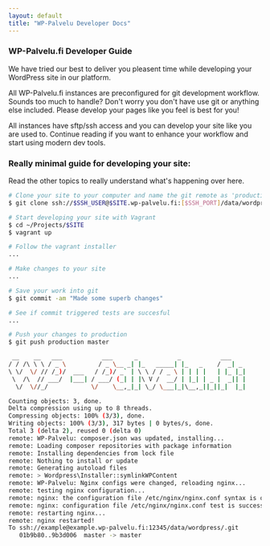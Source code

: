 ```yaml
---
layout: default
title: "WP-Palvelu Developer Docs"
---
```


### WP-Palvelu.fi Developer Guide

We have tried our best to deliver you pleasent time while developing your WordPress site in our platform.

All WP-Palvelu.fi instances are preconfigured for git development workflow. Sounds too much to handle? Don't worry you don't have use git or anything else included. Please develop your pages like you feel is best for you!

All instances have sftp/ssh access and you can develop your site like you are used to. Continue reading if you want to enhance your workflow and start using modern dev tools.

### Really minimal guide for developing your site:
Read the other topics to really understand what's happening over here.

```bash
# Clone your site to your computer and name the git remote as 'production'
$ git clone ssh://$SSH_USER@$SITE.wp-palvelu.fi:[$SSH_PORT]/data/wordpress ~/Projects/$SITE --origin production

# Start developing your site with Vagrant
$ cd ~/Projects/$SITE
$ vagrant up

# Follow the vagrant installer
...

# Make changes to your site
...

# Save your work into git
$ git commit -am "Made some superb changes"

# See if commit triggered tests are succesful
...

# Push your changes to production
$ git push production master 

 __    __   ___           ___      _           _           ___
/ / /\ \ \ / _ \         / _ \__ _| |_   _____| |_   _    /  _| _
\ \/  \/ // /_)/  ___   / /_)/ _` | \ \ / / _ \ | | | |   | |_ |_|
 \  /\  // ___/  |___| / ___/ (_| | |\ V /  __/ | |_| | _ |  _|| |
  \/  \//_/            \/    \__,_|_| \_/ \___|_|\__,_||_||_|  |_|

Counting objects: 3, done.
Delta compression using up to 8 threads.
Compressing objects: 100% (3/3), done.
Writing objects: 100% (3/3), 317 bytes | 0 bytes/s, done.
Total 3 (delta 2), reused 0 (delta 0)
remote: WP-Palvelu: composer.json was updated, installing...
remote: Loading composer repositories with package information
remote: Installing dependencies from lock file
remote: Nothing to install or update
remote: Generating autoload files
remote: > Wordpress\Installer::symlinkWPContent
remote: WP-Palvelu: Nginx configs were changed, reloading nginx...
remote: testing nginx configuration...
remote: nginx: the configuration file /etc/nginx/nginx.conf syntax is ok
remote: nginx: configuration file /etc/nginx/nginx.conf test is successful
remote: restarting nginx...
remote: nginx restarted!
To ssh://example@example.wp-palvelu.fi:12345/data/wordpress/.git
   01b9b80..9b3d006  master -> master

```